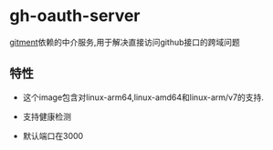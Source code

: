 # gh-oauth-server

[gitment](https://github.com/imsun/gitment)依赖的中介服务,用于解决直接访问github接口的跨域问题

## 特性

+ 这个image包含对linux-arm64,linux-amd64和linux-arm/v7的支持.

+ 支持健康检测

+ 默认端口在3000

